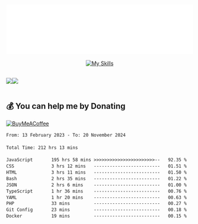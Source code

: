 <div align="center">
  
![readmebox](https://github.com/Taufik-H/Taufik-H/blob/main/readmebox%20(2).svg)

[![My Skills](https://skillicons.dev/icons?i=js,html,css,react,tailwindcss,bootstrap,figma)](https://skillicons.dev)
</div>
<br/>
<div align="center">
  <div style="display: flex; align-items:center;" >
    <img src="https://github-contribution-stats.vercel.app/api/?username=Taufik-H" />
    <img src="https://github-readme-streak-stats.herokuapp.com/?user=Taufik-H&theme=default&hide_border=false" />
  </div>
</div>

<br/>



  ## 💰 You can help me by Donating
  [![BuyMeACoffee](https://img.shields.io/badge/Buy%20Me%20a%20Coffee-ffdd00?style=for-the-badge&logo=buy-me-a-coffee&logoColor=black)](https://buymeacoffee.com/opik) 

<!--START_SECTION:waka-->

```txt
From: 13 February 2023 - To: 20 November 2024

Total Time: 212 hrs 13 mins

JavaScript       195 hrs 58 mins >>>>>>>>>>>>>>>>>>>>>>>--   92.35 %
CSS              3 hrs 12 mins   -------------------------   01.51 %
HTML             3 hrs 11 mins   -------------------------   01.50 %
Bash             2 hrs 35 mins   -------------------------   01.22 %
JSON             2 hrs 6 mins    -------------------------   01.00 %
TypeScript       1 hr 36 mins    -------------------------   00.76 %
YAML             1 hr 20 mins    -------------------------   00.63 %
PHP              33 mins         -------------------------   00.27 %
Git Config       23 mins         -------------------------   00.18 %
Docker           19 mins         -------------------------   00.15 %
```

<!--END_SECTION:waka-->

